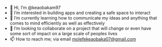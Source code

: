 - 👋 Hi, I’m @keaobakam97
- 👀 I’m interested in building apps and creating a safe space to interact
- 🌱 I’m currently learning how to communicate my ideas and anything that comes to mind efficiently as well as effectively
- 💞️ I’m looking to collaborate on a project that will change or even have some sort of impact on a large scale of peoples lives
- 📫 How to reach me; via email molefekeaobaka07@gmail.com

<!---
keaobakam97/keaobakam97 is a ✨ special ✨ repository because its `README.md` (this file) appears on your GitHub profile.
You can click the Preview link to take a look at your changes.
--->
